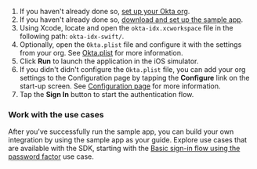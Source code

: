
1. If you haven't already done so, [set up your Okta org](/docs/guides/oie-embedded-common-org-setup/ios/main/#set-up-your-okta-org-for-a-password-factor-only-use-case).
1. If you haven't already done so, [download and set up the sample app](/docs/guides/oie-embedded-common-download-setup-app/ios/main/).
1. Using Xcode, locate and open the `okta-idx.xcworkspace` file in the following path: `okta-idx-swift/`.
1. Optionally, open the `Okta.plist` file and configure it with the settings from your org. See [Okta.plist](/docs/guides/oie-embedded-common-download-setup-app/ios/main/#okta-plist) for more information.
1. Click **Run** to launch the application in the iOS simulator.
1. If you didn't didn't configure the `Okta.plist` file, you can add your org settings to the Configuration
   page by tapping the **Configure** link on the start-up screen. See [Configuration page](/docs/guides/oie-embedded-common-download-setup-app/ios/main/#configuration-page) for more information.
1. Tap the **Sign In** button to start the authentication flow.

### Work with the use cases

After you've successfully run the sample app, you can build your own integration by using the sample app as your guide. Explore use cases that are available with the SDK, starting with the [Basic sign-in flow using the password factor](/docs/guides/oie-embedded-sdk-use-case-basic-sign-in/ios/main/) use case.
